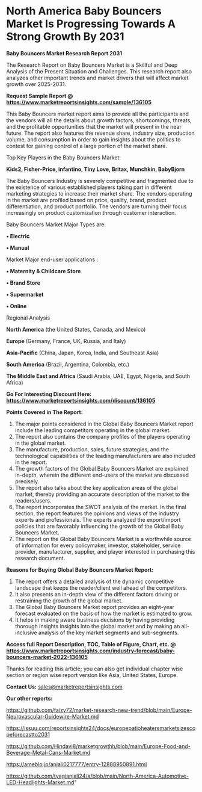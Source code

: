 # North America Baby Bouncers Market Is Progressing Towards A Strong Growth By 2031

<strong>Baby Bouncers Market Research Report 2031</strong>

The Research Report on Baby Bouncers Market is a Skillful and Deep Analysis of the Present Situation and Challenges. This research report also analyzes other important trends and market drivers that will affect market growth over 2025-2031.

<strong>Request Sample Report @ <a href=https://www.marketreportsinsights.com/sample/136105>https://www.marketreportsinsights.com/sample/136105</a></strong>

This Baby Bouncers market report aims to provide all the participants and the vendors will all the details about growth factors, shortcomings, threats, and the profitable opportunities that the market will present in the near future. The report also features the revenue share, industry size, production volume, and consumption in order to gain insights about the politics to contest for gaining control of a large portion of the market share.

Top Key Players in the Baby Bouncers Market:

<strong>Kids2, Fisher-Price, infantino, Tiny Love, Britax, Munchkin, BabyBjorn</strong>

The Baby Bouncers Industry is severely competitive and fragmented due to the existence of various established players taking part in different marketing strategies to increase their market share. The vendors operating in the market are profiled based on price, quality, brand, product differentiation, and product portfolio. The vendors are turning their focus increasingly on product customization through customer interaction.

Baby Bouncers Market Major Types are:

<strong>• Electric

• Manual</strong>

Market Major end-user applications :

<strong>• Maternity & Childcare Store

• Brand Store

• Supermarket

• Online</strong>

Regional Analysis

</u><strong><b>North America</b></strong> (the United States, Canada, and Mexico)

<strong><b>Europe </b></strong>(Germany, France, UK, Russia, and Italy)

<strong><b>Asia-Pacific</b></strong> (China, Japan, Korea, India, and Southeast Asia)

<strong><b>South America</b></strong> (Brazil, Argentina, Colombia, etc.)

<strong><b>The Middle East and Africa</b></strong> (Saudi Arabia, UAE, Egypt, Nigeria, and South Africa)

<strong>Go For Interesting Discount Here: <a href=https://www.marketreportsinsights.com/discount/136105>https://www.marketreportsinsights.com/discount/136105</a></strong>

<strong>Points Covered in The Report:</strong>
<ol>
  <li>The major points considered in the Global Baby Bouncers Market report include the leading competitors operating in the global market.</li>
  <li>The report also contains the company profiles of the players operating in the global market.</li>
  <li>The manufacture, production, sales, future strategies, and the technological capabilities of the leading manufacturers are also included in the report.</li>
  <li>The growth factors of the Global Baby Bouncers Market are explained in-depth, wherein the different end-users of the market are discussed precisely.</li>
  <li>The report also talks about the key application areas of the global market, thereby providing an accurate description of the market to the readers/users.</li>
  <li>The report incorporates the SWOT analysis of the market. In the final section, the report features the opinions and views of the industry experts and professionals. The experts analyzed the export/import policies that are favorably influencing the growth of the Global Baby Bouncers Market.</li>
  <li>The report on the Global Baby Bouncers Market is a worthwhile source of information for every policymaker, investor, stakeholder, service provider, manufacturer, supplier, and player interested in purchasing this research document.</li>
</ol>
<strong>Reasons for Buying Global Baby Bouncers Market Report:</strong>

<ol>
  <li>The report offers a detailed analysis of the dynamic competitive landscape that keeps the reader/client well ahead of the competitors.</li>
  <li>It also presents an in-depth view of the different factors driving or restraining the growth of the global market.</li>
  <li>The Global Baby Bouncers Market report provides an eight-year forecast evaluated on the basis of how the market is estimated to grow.</li>
  <li>It helps in making aware business decisions by having providing thorough insights insights into the global market and by making an all-inclusive analysis of the key market segments and sub-segments.</li>
</ol>
<strong>Access full Report Description, TOC, Table of Figure, Chart, etc. @ <a href=https://www.marketreportsinsights.com/industry-forecast/baby-bouncers-market-2022-136105>https://www.marketreportsinsights.com/industry-forecast/baby-bouncers-market-2022-136105</a></strong>


Thanks for reading this article; you can also get individual chapter wise section or region wise report version like Asia, United States, Europe.

<strong>Contact Us:</strong>
sales@marketreportsinsights.com

<strong>Our other reports:</strong>

<a href=https://github.com/faizy72/market-research-new-trend/blob/main/Europe-Neurovascular-Guidewire-Market.md>https://github.com/faizy72/market-research-new-trend/blob/main/Europe-Neurovascular-Guidewire-Market.md</a>

<a href=https://issuu.com/reportsinsights24/docs/europepatioheatersmarketsizescopeforecastto2031>https://issuu.com/reportsinsights24/docs/europepatioheatersmarketsizescopeforecastto2031</a>

<a href=https://github.com/Hindavi8/marketgrowthh/blob/main/Europe-Food-and-Beverage-Metal-Cans-Market.md>https://github.com/Hindavi8/marketgrowthh/blob/main/Europe-Food-and-Beverage-Metal-Cans-Market.md</a>

<a href=https://ameblo.jp/anjali0217777/entry-12888950891.html>https://ameblo.jp/anjali0217777/entry-12888950891.html</a>

<a href=https://github.com/tyagianjali24/a/blob/main/North-America-Automotive-LED-Headlights-Market.md>https://github.com/tyagianjali24/a/blob/main/North-America-Automotive-LED-Headlights-Market.md</a>"
